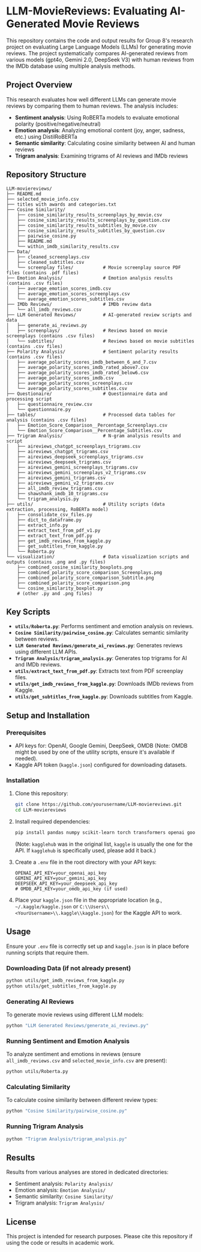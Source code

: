 # LLM-MovieReviews: Evaluating AI-Generated Movie Reviews

This repository contains the code and output results for Group 8's research project on evaluating Large Language Models (LLMs) for generating movie reviews. The project systematically compares AI-generated reviews from various models (gpt4o, Gemini 2.0, DeepSeek V3) with human reviews from the IMDb database using multiple analysis methods.

## Project Overview

This research evaluates how well different LLMs can generate movie reviews by comparing them to human reviews. The analysis includes:

- **Sentiment analysis**: Using RoBERTa models to evaluate emotional polarity (positive/negative/neutral)
- **Emotion analysis**: Analyzing emotional content (joy, anger, sadness, etc.) using DistilRoBERTa
- **Semantic similarity**: Calculating cosine similarity between AI and human reviews
- **Trigram analysis**: Examining trigrams of AI reviews and IMDb reviews

## Repository Structure

```
LLM-moviereviews/
├── README.md
├── selected_movie_info.csv
├── titles with awards and categories.txt
├── Cosine Similarity/
│   ├── cosine_similarity_results_screenplays_by_movie.csv
│   ├── cosine_similarity_results_screenplays_by_question.csv
│   ├── cosine_similarity_results_subtitles_by_movie.csv
│   ├── cosine_similarity_results_subtitles_by_question.csv
│   ├── pairwise_cosine.py
│   ├── README.md
│   └── within_imdb_similarity_results.csv
├── Data/
│   ├── cleaned_screenplays.csv
│   ├── cleaned_subtitles.csv
│   └── screenplay files/           # Movie screenplay source PDF files (contains .pdf files)
├── Emotion Analysis/               # Emotion analysis results (contains .csv files)
│   ├── average_emotion_scores_imdb.csv
│   ├── average_emotion_scores_screenplays.csv
│   └── average_emotion_scores_subtitles.csv
├── IMDb Reviews/                   # IMDb review data
│   └── all_imdb_reviews.csv
├── LLM Generated Reviews/          # AI-generated review scripts and data
│   ├── generate_ai_reviews.py
│   ├── screenplays/                # Reviews based on movie screenplays (contains .csv files)
│   └── subtitles/                  # Reviews based on movie subtitles (contains .csv files)
├── Polarity Analysis/              # Sentiment polarity results (contains .csv files)
│   ├── average_polarity_scores_imdb_between_6_and_7.csv
│   ├── average_polarity_scores_imdb_rated_above7.csv
│   ├── average_polarity_scores_imdb_rated_below6.csv
│   ├── average_polarity_scores_imdb.csv
│   ├── average_polarity_scores_screenplays.csv
│   └── average_polarity_scores_subtitles.csv
├── Questionaire/                   # Questionnaire data and processing script
│   ├── questionnaire_review.csv
│   └── questionnaire.py
├── tables/                         # Processed data tables for analysis (contains .csv files)
│   ├── Emotion_Score_Comparison__Percentage_Screenplays.csv
│   └── Emotion_Score_Comparison__Percentage_Subtitles.csv
├── Trigram Analysis/               # N-gram analysis results and script
│   ├── aireviews_chatgpt_screenplays_trigrams.csv
│   ├── aireviews_chatgpt_trigrams.csv
│   ├── aireviews_deepseek_screenplays_trigrams.csv
│   ├── aireviews_deepseek_trigrams.csv
│   ├── aireviews_gemini_screenplays_trigrams.csv
│   ├── aireviews_gemini_screenplays_v2_trigrams.csv
│   ├── aireviews_gemini_trigrams.csv
│   ├── aireviews_gemini_v2_trigrams.csv
│   ├── all_imdb_review_trigrams.csv
│   ├── shawshank_imdb_10_trigrams.csv
│   └── trigram_analysis.py
├── utils/                          # Utility scripts (data extraction, processing, RoBERTa model)
│   ├── consolidate_csv_files.py
│   ├── dict_to_dataframe.py
│   ├── extract_info.py
│   ├── extract_text_from_pdf_v1.py
│   ├── extract_text_from_pdf.py
│   ├── get_imdb_reviews_from_kaggle.py
│   ├── get_subtitles_from_kaggle.py
│   └── Roberta.py
└── visualization/                  # Data visualization scripts and outputs (contains .png and .py files)
    ├── combined_cosine_similarity_boxplots.png
    ├── combined_polarity_score_comparison_Screenplays.png
    ├── combined_polarity_score_comparison_Subtitle.png
    ├── combined_polarity_score_comparison.png
    └── cosine_similarity_boxplot.py 
    # (other .py and .png files)
```

## Key Scripts

- **`utils/Roberta.py`**: Performs sentiment and emotion analysis on reviews.
- **`Cosine Similarity/pairwise_cosine.py`**: Calculates semantic similarity between reviews.
- **`LLM Generated Reviews/generate_ai_reviews.py`**: Generates reviews using different LLM APIs.
- **`Trigram Analysis/trigram_analysis.py`**: Generates top trigrams for AI and IMDb reviews.
- **`utils/extract_text_from_pdf.py`**: Extracts text from PDF screenplay files.
- **`utils/get_imdb_reviews_from_kaggle.py`**: Downloads IMDb reviews from Kaggle.
- **`utils/get_subtitles_from_kaggle.py`**: Downloads subtitles from Kaggle.

## Setup and Installation

### Prerequisites
- API keys for: OpenAI, Google Gemini, DeepSeek, OMDB (Note: OMDB might be used by one of the utility scripts, ensure it's available if needed).
- Kaggle API token (`kaggle.json`) configured for downloading datasets.

### Installation

1. Clone this repository:
   ```bash
   git clone https://github.com/yourusername/LLM-moviereviews.git
   cd LLM-moviereviews
   ```

2. Install required dependencies:
   ```bash
   pip install pandas numpy scikit-learn torch transformers openai google-generativeai kaggle python-dotenv
   ```
   (Note: `kagglehub` was in the original list, `kaggle` is usually the one for the API. If `kagglehub` is specifically used, please add it back.)

3. Create a `.env` file in the root directory with your API keys:
   ```
   OPENAI_API_KEY=your_openai_api_key
   GEMINI_API_KEY=your_gemini_api_key
   DEEPSEEK_API_KEY=your_deepseek_api_key
   # OMDB_API_KEY=your_omdb_api_key (if used)
   ```
4. Place your `kaggle.json` file in the appropriate location (e.g., `~/.kaggle/kaggle.json` or `C:\\Users\\<YourUsername>\\.kaggle\\kaggle.json`) for the Kaggle API to work.

## Usage

Ensure your `.env` file is correctly set up and `kaggle.json` is in place before running scripts that require them.

### Downloading Data (if not already present)
```bash
python utils/get_imdb_reviews_from_kaggle.py
python utils/get_subtitles_from_kaggle.py
```

### Generating AI Reviews

To generate movie reviews using different LLM models:
```bash
python "LLM Generated Reviews/generate_ai_reviews.py"
```

### Running Sentiment and Emotion Analysis

To analyze sentiment and emotions in reviews (ensure `all_imdb_reviews.csv` and `selected_movie_info.csv` are present):
```bash
python utils/Roberta.py
```

### Calculating Similarity

To calculate cosine similarity between different review types:
```bash
python "Cosine Similarity/pairwise_cosine.py"
```

### Running Trigram Analysis
```bash
python "Trigram Analysis/trigram_analysis.py"
```

## Results

Results from various analyses are stored in dedicated directories:
- Sentiment analysis: `Polarity Analysis/`
- Emotion analysis: `Emotion Analysis/`
- Semantic similarity: `Cosine Similarity/`
- Trigram analysis: `Trigram Analysis/`

## License

This project is intended for research purposes. Please cite this repository if using the code or results in academic work.
